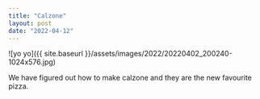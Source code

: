 ```yaml
---
title: "Calzone"
layout: post
date: "2022-04-12"
---
```


![yo yo]({{ site.baseurl }}/assets/images/2022/20220402_200240-1024x576.jpg)

We have figured out how to make calzone and they are the new favourite pizza.
